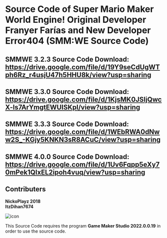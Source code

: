 # Source Code of Super Mario Maker World Engine! Original Developer Franyer Farías and New Developer Error404 (SMM:WE Source Code)

## SMMWE 3.2.3 Source Code Download: https://drive.google.com/file/d/19Y9seCdUgWTph6Rz_r4usjU47h5HHU8k/view?usp=sharing

## SMMWE 3.3.0 Source Code Download: https://drive.google.com/file/d/1KjsMK0JSIjQwcX-ls7ArYmgtEWUISKpl/view?usp=sharing

## SMMWE 3.3.3 Source Code Download: https://drive.google.com/file/d/1WEbRWA0dNww2S_-KGjy5KNKN3sR8ACuC/view?usp=sharing

## SMMWE 4.0.0 Source Code Download: https://drive.google.com/file/d/1Uv6Fqpp5eXy70mPek1QIxEL2ipoh4vuq/view?usp=sharing

## Contributers
**NickoPlayz 2018** <br>
**ItzDihan7674**

![icon](https://user-images.githubusercontent.com/78001398/188532636-7abb2ef5-35c3-40fc-a33c-c8b3832973ed.png)

This Source Code requires the program **Game Maker Studio 2022.0.0.19** in order to use the source code.
